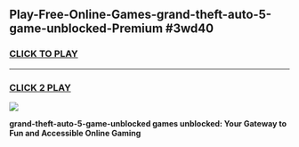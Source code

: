
## Play-Free-Online-Games-grand-theft-auto-5-game-unblocked-Premium #3wd40
<h3>
<a href="https://premium.freeplayer.one?title=grand-theft-auto-5-game-unblocked&ref=8M">CLICK TO PLAY</a></h3>
<hr>

<h3>
<a href="https://premium.freeplayer.one?title=grand-theft-auto-5-game-unblocked&ref=8M">CLICK 2 PLAY</a>
  
</h3>

<a href="https://premium.freeplayer.one?title=grand-theft-auto-5-game-unblocked&ref=8M"><img src="https://clearcache.store/games.png"></a>


**grand-theft-auto-5-game-unblocked games unblocked: Your Gateway to Fun and Accessible Online Gaming**
